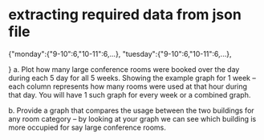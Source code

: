 # extracting required data from json file
{"monday":{"9-10":6,"10-11":6,...},
"tuesday":{"9-10":6,"10-11":6,...},





}
a.	Plot how many large conference rooms were booked over the day during each 5 day for all 5 weeks. Showing the example graph for 1 week – each column represents how many rooms were used at that hour during that day. You will have 1 such graph for every week or a combined graph.
 
b.	Provide a graph that compares the usage between the two buildings for any room category – by looking at your graph we can see which building is more occupied for say large conference rooms.
